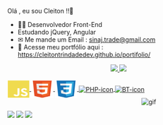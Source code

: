 Olá , eu sou Cleiton !!👋

- 👨‍💻 Desenvolvedor Front-End
- Estudando jQuery, Angular 
- ✉ Me mande um Email : sinaj.trade@gmail.com
- 💾 Acesse meu portfólio aqui :  https://cleitontrindadedev.github.io/portifolio/


<div align="center">
  <a href="https://github.com/CleitonTrindadeDev">
  <img height="180em" src="https://github-readme-stats.vercel.app/api?username=CleitonTrindadeDev&show_icons=true&theme=dracula&include_all_commits=true&count_private=true"/>
  <img height="180em" src="https://github-readme-stats.vercel.app/api/top-langs/?username=CleitonTrindadeDev&layout=compact&langs_count=7&theme=dracula"/>
</div>
  
<div style="display: inline_block"><br>
  <img align="center" alt="Jsicon" height="40" width="50" src="https://raw.githubusercontent.com/devicons/devicon/master/icons/javascript/javascript-plain.svg">
  <img align="center" alt="HTML-icon" height="40" width="50" src="https://raw.githubusercontent.com/devicons/devicon/master/icons/html5/html5-original.svg">
  <img align="center" alt="CSS-icon" height="40" width="50" src="https://raw.githubusercontent.com/devicons/devicon/master/icons/css3/css3-original.svg">
  <img align="center" alt="PHP-icon" height="50" width="50" src="https://cdn.jsdelivr.net/gh/devicons/devicon/icons/php/php-original.svg">
  <img align="center" alt="BT-icon" height="40" width="50" src="https://cdn.jsdelivr.net/gh/devicons/devicon/icons/bootstrap/bootstrap-original-wordmark.svg" />
  <img align="right" alt="gif" width="200" src="https://raw.githubusercontent.com/trepichio/trepichio/master/assets/code.gif">
</div>
  
   ##
  
<div> 
  <a href="https://www.instagram.com/cleiton_trindadee/" target="_blank"><img src="https://img.shields.io/badge/-Instagram-%23E4405F?style=for-the-badge&logo=instagram&logoColor=white" target="_blank"></a>
  <a href = "mailto:sinaj.trade@gmail.com"><img src="https://img.shields.io/badge/-Gmail-%23333?style=for-the-badge&logo=gmail&logoColor=white" target="_blank"></a>
  <a href=https://www.linkedin.com/in/cleiton-trindade-65352a222/" target="_blank"><img src="https://img.shields.io/badge/-LinkedIn-%230077B5?style=for-the-badge&logo=linkedin&logoColor=white" target="_blank"></a> 
</div>


